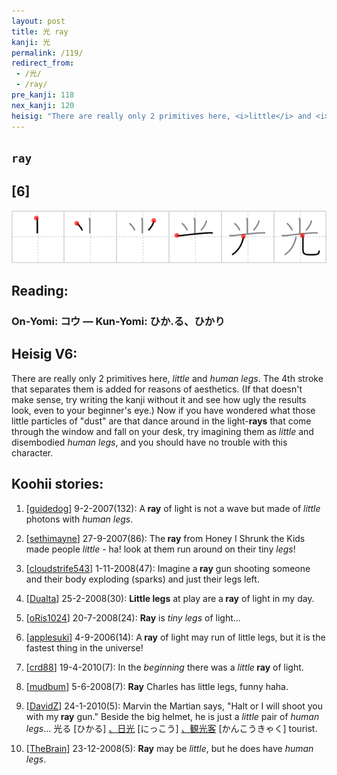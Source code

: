 ```yaml
---
layout: post
title: 光 ray
kanji: 光
permalink: /119/
redirect_from:
 - /光/
 - /ray/
pre_kanji: 118
nex_kanji: 120
heisig: "There are really only 2 primitives here, <i>little</i> and <i>human legs</i>. The 4th stroke that separates them is added for reasons of aesthetics. (If that doesn't make sense, try writing the kanji without it and see how ugly the results look, even to your beginner's eye.) Now if you have wondered what those little particles of &quot;dust&quot; are that dance around in the light-<b>rays</b> that come through the window and fall on your desk, try imagining them as <i>little</i> and disembodied <i>human legs</i>, and you should have no trouble with this character."
---
```


## `ray`

## [6]

<div class="stroke"><img src="../images/E58589.png" /></div>

## Reading:

### On-Yomi: コウ &mdash; Kun-Yomi: ひか.る、ひかり

## Heisig V6:

There are really only 2 primitives here, <i>little</i> and <i>human legs</i>. The 4th stroke that separates them is added for reasons of aesthetics. (If that doesn't make sense, try writing the kanji without it and see how ugly the results look, even to your beginner's eye.) Now if you have wondered what those little particles of &quot;dust&quot; are that dance around in the light-<b>rays</b> that come through the window and fall on your desk, try imagining them as <i>little</i> and disembodied <i>human legs</i>, and you should have no trouble with this character.

## Koohii stories:

1) [<a href="http://kanji.koohii.com/profile/guidedog">guidedog</a>] 9-2-2007(132): A<strong> ray</strong> of light is not a wave but made of <em>little</em> photons with <em>human legs</em>.

2) [<a href="http://kanji.koohii.com/profile/sethimayne">sethimayne</a>] 27-9-2007(86): The<strong> ray</strong> from Honey I Shrunk the Kids made people <em>little</em> - ha! look at them run around on their tiny <em>legs</em>!

3) [<a href="http://kanji.koohii.com/profile/cloudstrife543">cloudstrife543</a>] 1-11-2008(47): Imagine a<strong> ray</strong> gun shooting someone and their body exploding (sparks) and just their legs left.

4) [<a href="http://kanji.koohii.com/profile/Dualta">Dualta</a>] 25-2-2008(30): <strong>Little legs</strong> at play are a<strong> ray</strong> of light in my day.

5) [<a href="http://kanji.koohii.com/profile/oRis1024">oRis1024</a>] 20-7-2008(24): <strong>Ray</strong> is <em>tiny</em> <em>legs</em> of light...

6) [<a href="http://kanji.koohii.com/profile/applesuki">applesuki</a>] 4-9-2006(14): A<strong> ray</strong> of light may run of little legs, but it is the fastest thing in the universe!

7) [<a href="http://kanji.koohii.com/profile/crd88">crd88</a>] 19-4-2010(7): In the <em>beginning</em> there was a <em>little</em><strong> ray</strong> of light.

8) [<a href="http://kanji.koohii.com/profile/mudbum">mudbum</a>] 5-6-2008(7): <strong>Ray</strong> Charles has little legs, funny haha.

9) [<a href="http://kanji.koohii.com/profile/DavidZ">DavidZ</a>] 24-1-2010(5): Marvin the Martian says, &quot;Halt or I will shoot you with my<strong> ray</strong> gun.&quot; Beside the big helmet, he is just a <em>little</em> pair of <em>human legs</em>... 光る [ひかる] <a href="midori://search?text=、日光">、日光</a> [にっこう] <a href="midori://search?text=、観光客">、観光客</a> [かんこうきゃく] tourist.

10) [<a href="http://kanji.koohii.com/profile/TheBrain">TheBrain</a>] 23-12-2008(5): <strong>Ray</strong> may be <em>little</em>, but he does have <em>human legs</em>.
